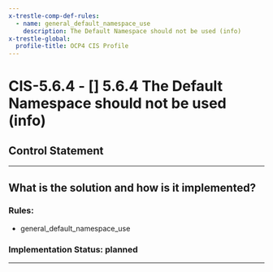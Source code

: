 ```yaml
---
x-trestle-comp-def-rules:
  - name: general_default_namespace_use
    description: The Default Namespace should not be used (info)
x-trestle-global:
  profile-title: OCP4 CIS Profile
---
```


# CIS-5.6.4 - \[\] 5.6.4 The Default Namespace should not be used (info)

## Control Statement

______________________________________________________________________

## What is the solution and how is it implemented?

<!-- For implementation status enter one of: implemented, partial, planned, alternative, not-applicable -->

<!-- Note that the list of rules under ### Rules: is read-only and changes will not be captured after assembly to JSON -->

### Rules:

  - general_default_namespace_use

### Implementation Status: planned

______________________________________________________________________
